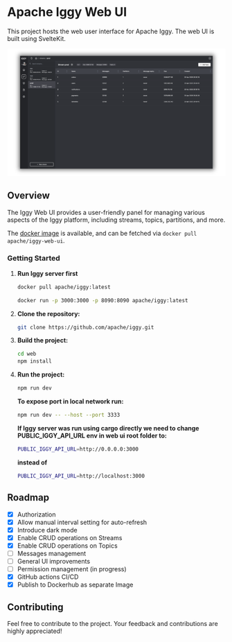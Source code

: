 # Apache Iggy Web UI

This project hosts the web user interface for Apache Iggy. The web UI is built using SvelteKit.

![Web](../assets/web_ui.png)

## Overview

The Iggy Web UI provides a user-friendly panel for managing various aspects of the Iggy platform, including streams, topics, partitions, and more.

The [docker image](https://hub.docker.com/r/apache/iggy-web-ui) is available, and can be fetched via `docker pull apache/iggy-web-ui`.

### Getting Started

1. **Run Iggy server first**

   ```sh
   docker pull apache/iggy:latest
   ```

   ```sh
   docker run -p 3000:3000 -p 8090:8090 apache/iggy:latest
   ```

2. **Clone the repository:**

   ```sh
   git clone https://github.com/apache/iggy.git
   ```

3. **Build the project:**

   ```sh
   cd web
   npm install
   ```

4. **Run the project:**

   ```sh
   npm run dev
   ```

   **To expose port in local network run:**

   ```sh
   npm run dev -- --host --port 3333
   ```

   **If Iggy server was run using cargo directly we need to change PUBLIC_IGGY_API_URL env in web ui root folder to:**

   ```sh
   PUBLIC_IGGY_API_URL=http://0.0.0.0:3000
   ```

   **instead of**

   ```sh
   PUBLIC_IGGY_API_URL=http://localhost:3000
   ```

## Roadmap

- [x] Authorization
- [x] Allow manual interval setting for auto-refresh
- [x] Introduce dark mode
- [x] Enable CRUD operations on Streams
- [x] Enable CRUD operations on Topics
- [ ] Messages management
- [ ] General UI improvements
- [ ] Permission management (in progress)
- [x] GitHub actions CI/CD
- [x] Publish to Dockerhub as separate Image

## Contributing

Feel free to contribute to the project. Your feedback and contributions are highly appreciated!
